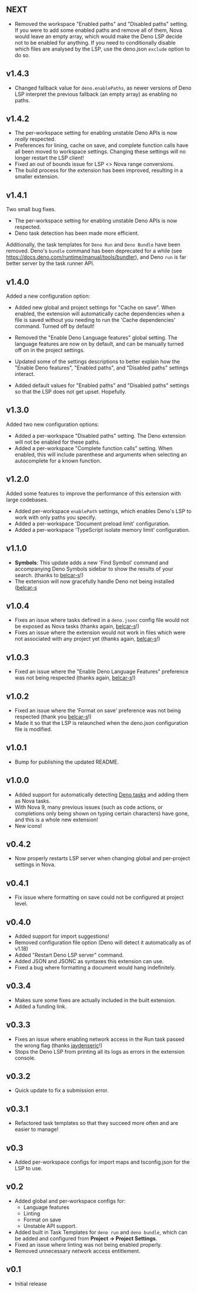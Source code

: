 ## NEXT

- Removed the workspace "Enabled paths" and "Disabled paths" setting. If you were to add some enabled paths and remove all of them, Nova would leave an empty array, which would make the Deno LSP decide not to be enabled for anything. If you need to conditionally disable which files are analysed by the LSP, use the deno.json `exclude` option to do so.

## v1.4.3

- Changed fallback value for `deno.enablePaths`, as newer versions of Deno LSP
  interpret the previous fallback (an empty array) as enabling no paths.

## v1.4.2

- The per-workspace setting for enabling unstable Deno APIs is now _really_
  respected.
- Preferences for lining, cache on save, and complete function calls have all
  been moved to workspace settings. Changing these settings will no longer
  restart the LSP client!
- Fixed an out of bounds issue for LSP <> Nova range conversions.
- The build process for the extension has been improved, resulting in a smaller
  extension.

## v1.4.1

Two small bug fixes.

- The per-workspace setting for enabling unstable Deno APIs is now respected.
- Deno task detection has been made more efficient.

Additionally, the task templates for `Deno Run` and `Deno Bundle` have been
removed. Deno's `bundle` command has been deprecated for a while (see
https://docs.deno.com/runtime/manual/tools/bundler), and Deno `run` is far
better server by the task runner API.

## v1.4.0

Added a new configuration option:

- Added new global and project settings for "Cache on save". When enabled, the
  extension will automatically cache dependencies when a file is saved without
  you needing to run the 'Cache dependencies' command. Turned off by default!

- Removed the "Enable Deno Language features" global setting. The language
  features are now on by default, and can be manually turned off on in the
  project settings.
- Updated some of the settings descriptions to better explain how the "Enable
  Deno features", "Enabled paths", and "Disabled paths" settings interact.
- Added default values for "Enabled paths" and "Disabled paths" settings so that
  the LSP does not get upset. Hopefully.

## v1.3.0

Added two new configuration options:

- Added a per-workspace "Disabled paths" setting. The Deno extension will not be
  enabled for these paths.
- Added a per-workspace "Complete function calls" setting. When enabled, this
  will include parenthese and arguments when selecting an autocomplete for a
  known function.

## v1.2.0

Added some features to improve the performance of this extension with large
codebases.

- Added per-workspace `enablePath` settings, which enables Deno's LSP to work
  with only paths you specify.
- Added a per-workspace 'Document preload limit' configuration.
- Added a per-workspace 'TypeScript isolate memory limit' configuration.

## v1.1.0

- **Symbols**: This update adds a new 'Find Symbol' command and accompanying
  Deno Symbols sidebar to show the results of your search. (thanks to
  [belcar-s](https://github.com/belcar-s)!)
- The extension will now gracefully handle Deno not being installed
  ([belcar-s](https://github.com/belcar-s)

## v1.0.4

- Fixes an issue where tasks defined in a `deno.jsonc` config file would not be
  exposed as Nova tasks (thanks again, [belcar-s](https://github.com/belcar-s)!)
- Fixes an issue where the extension would not work in files which were not
  associated with any project yet (thanks again,
  [belcar-s](https://github.com/belcar-s)!)

## v1.0.3

- Fixed an issue where the "Enable Deno Language Features" preference was not
  being respected (thanks again, [belcar-s](https://github.com/belcar-s)!)

## v1.0.2

- Fixed an issue where the 'Format on save' preference was not being respected
  (thank you [belcar-s](https://github.com/belcar-s)!)
- Made it so that the LSP is relaunched when the deno.json configuration file is
  modified.

## v1.0.1

- Bump for publishing the updated README.

## v1.0.0

- Added support for automatically detecting
  [Deno tasks](https://deno.com/blog/v1.20#new-subcommand-deno-task) and adding
  them as Nova tasks.
- With Nova 9, many previous issues (such as code actions, or completions only
  being shown on typing certain characters) have gone, and this is a whole new
  extension!
- New icons!

## v0.4.2

- Now properly restarts LSP server when changing global and per-project settings
  in Nova.

## v0.4.1

- Fix issue where formatting on save could not be configured at project level.

## v0.4.0

- Added support for import suggestions!
- Removed configuration file option (Deno will detect it automatically as of
  v1.18)
- Added "Restart Deno LSP server" command.
- Added JSON and JSONC as syntaxes this extension can use.
- Fixed a bug where formatting a document would hang indefinitely.

## v0.3.4

- Makes sure some fixes are actually included in the built extension.
- Added a funding link.

## v0.3.3

- Fixes an issue where enabling network access in the Run task passed the wrong
  flag (thanks [jaydenseric](https://github.com/jaydenseric)!)
- Stops the Deno LSP from printing all its logs as errors in the extension
  console.

## v0.3.2

- Quick update to fix a submission error.

## v0.3.1

- Refactored task templates so that they succeed more often and are easier to
  manage!

## v0.3

- Added per-workspace configs for import maps and tsconfig.json for the LSP to
  use.

## v0.2

- Added global and per-workspace configs for:
  - Language features
  - Linting
  - Format on save
  - Unstable API support.
- Added built in Task Templates for `deno run` and `deno bundle`, which can be
  added and configured from **Project -> Project Settings**.
- Fixed an issue where linting was not being enabled properly.
- Removed unnecessary network access entitlement.

## v0.1

- Initial release

